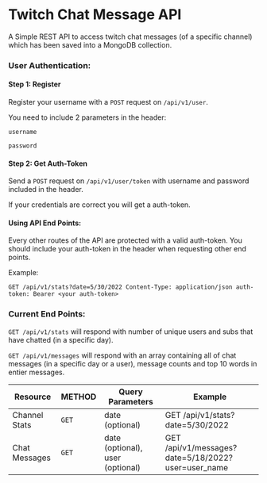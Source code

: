 # Twitch Chat Message API

A Simple REST API to access twitch chat messages (of a specific channel) which has been saved into a MongoDB collection.

### User Authentication:

#### Step 1: Register

Register your username with a `POST` request on `/api/v1/user`.

You need to include 2 parameters in the header:

`username`

`password`

#### Step 2: Get Auth-Token

Send a `POST` request on `/api/v1/user/token` with username and password included in the header.

If your credentials are correct you will get a auth-token.

#### Using API End Points:

Every other routes of the API are protected with a valid auth-token. You should include your auth-token in the header when requesting other end points.

Example:

`GET /api/v1/stats?date=5/30/2022 Content-Type: application/json auth-token: Bearer <your auth-token>`

### Current End Points:

`GET /api/v1/stats` will respond with number of unique users and subs that have chatted (in a specific day).

`GET /api/v1/messages` will respond with an array containing all of chat messages (in a specific day or a user), message counts and top 10 words in entier messages.

| Resource      | METHOD | Query Parameters                 | Example                                            |
| ------------- | ------ | -------------------------------- | -------------------------------------------------- |
| Channel Stats | `GET`  | date (optional)                  | GET /api/v1/stats?date=5/30/2022                   |
| Chat Messages | `GET`  | date (optional), user (optional) | GET /api/v1/messages?date=5/18/2022?user=user_name |
